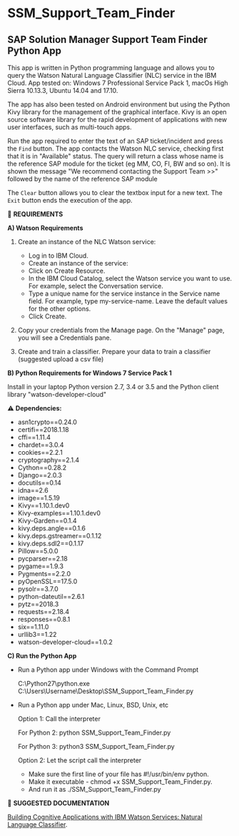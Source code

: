 # SSM_Support_Team_Finder
## SAP Solution Manager Support Team Finder Python App

This app is written in Python programming language and allows you to query the Watson Natural Language Classifier (NLC) service in the IBM Cloud.
App tested on: Windows 7 Professional Service Pack 1, macOs High Sierra 10.13.3, Ubuntu 14.04 and 17.10. 

The app has also been tested on Android environment but using the Python Kivy library for the management of the graphical interface. Kivy is an open source software library for the rapid development of applications with new user interfaces, such as multi-touch apps.

Run the app required to enter the text of an SAP ticket/incident and press the `Find` button.
The app contacts the Watson NLC service, checking first that it is in "Available" status. The query will return a class whose name is the reference SAP module for the ticket (eg MM, CO, FI, BW and so on).
It is shown the message "We recommend contacting the Support Team >>" followed by the name of the reference SAP module

The `Clear` button allows you to clear the textbox input for a new text.
The `Exit` button ends the execution of the app.

:pencil: **REQUIREMENTS**

**A) Watson Requirements**

1) Create an instance of the NLC Watson service:

   * Log in to IBM Cloud.
   * Create an instance of the service:
   * Click on Create Resource.
   * In the IBM Cloud Catalog, select the Watson service you want to use. For example, select the Conversation service.
   * Type a unique name for the service instance in the Service name field. For example, type my-service-name. Leave the default
        values for the other options.
   * Click Create.
2) Copy your credentials from the Manage page. On the "Manage" page, you will see a Credentials pane.
3) Create and train a classifier. Prepare your data to train a classifier (suggested upload a csv file)

**B) Python Requirements for Windows 7 Service Pack 1**

   Install in your laptop Python version 2.7, 3.4 or 3.5 and the Python client library "watson-developer-cloud"

   :warning: **Dependencies:**
   
   *    asn1crypto==0.24.0
   *    certifi==2018.1.18
   *    cffi==1.11.4
   *    chardet==3.0.4
   *    cookies==2.2.1
   *    cryptography==2.1.4
   *    Cython==0.28.2
   *    Django==2.0.3
   *    docutils==0.14
   *    idna==2.6
   *    image==1.5.19
   *    Kivy==1.10.1.dev0
   *    Kivy-examples==1.10.1.dev0
   *    Kivy-Garden==0.1.4
   *    kivy.deps.angle==0.1.6
   *    kivy.deps.gstreamer==0.1.12
   *    kivy.deps.sdl2==0.1.17
   *    Pillow==5.0.0
   *    pycparser==2.18
   *    pygame==1.9.3
   *    Pygments==2.2.0
   *    pyOpenSSL==17.5.0
   *    pysolr==3.7.0
   *    python-dateutil==2.6.1
   *    pytz==2018.3
   *    requests==2.18.4
   *    responses==0.8.1
   *    six==1.11.0
   *    urllib3==1.22
   *    watson-developer-cloud==1.0.2
     
**C) Run the Python App**

   * Run a Python app under Windows with the Command Prompt
   
     C:\Python27\python.exe C:\Users\Username\Desktop\SSM_Support_Team_Finder.py
   
   * Run a Python app under Mac, Linux, BSD, Unix, etc
   
     Option 1: Call the interpreter

        For Python 2: python SSM_Support_Team_Finder.py
  
        For Python 3: python3 SSM_Support_Team_Finder.py

     Option 2: Let the script call the interpreter
      - Make sure the first line of your file has #!/usr/bin/env python.
      - Make it executable - chmod +x SSM_Support_Team_Finder.py.
      - And run it as ./SSM_Support_Team_Finder.py
      
:book: **SUGGESTED DOCUMENTATION**

[Building Cognitive Applications with IBM Watson Services: Natural Language Classifier](http://www.redbooks.ibm.com/redbooks/pdfs/sg248391.pdf).      

